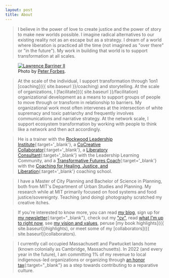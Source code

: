 ```yaml
---
layout: post
title: About
---
```




>I believe in the power of love to create justice and the power of story to make new worlds possible. I imagine radical alternatives to our existing reality not as an escape but as a strategy. I dream of a world where liberation is practiced all the time (not imagined as "over there" or "in the future"). My work in building that world is to support transformation at all scales. 

<figure>
  <a href="https://imgur.com/a/uLMYt3O" target="_blank"><img alt="Lawrence Barriner II" src="https://i.imgur.com/bzfe8H5.jpg"/></a>
  <figcaption>
    Photo by <a href="https://www.peterforbes.org">Peter Forbes</a>.
  </figcaption>
</figure>

>At the scale of the individual, I support transformation through 1on1 [coaching]({{ site.baseurl }}/coaching) and storytelling. At the scale of organizations, I [facilitate]({{ site.baseurl }}/facilitation) organizational development as a means to support groups of people to move through or transform in relationship to barriers. My organizational work most often intervenes at the intersection of white supremacy and toxic patriarchy and frequently involves communications and narrative strategy. At the network scale, I support ecosystem transformation by working with people to think like a network and then act accordingly. 

> He is a trainer with the [Rockwood Leadership Institute](https://rockwoodleadership.org/trainers/){:target='_blank'}, a [CoCreative Collaborator](https://www.wearecocreative.com/our-team){:target='_blank'}, a [Liberatory Consultant](https://leadershiplearning.org/consultant-directory/){:target='_blank'} with the Leadership Learning Community, and a [Transformative Futures Coach](https://healingjusticeliberation.org/transformative-futures){:target='_blank'} with the [Coaching for Healing, Justice, and Liberation](https://healingjusticeliberation.org/){:target='_blank'} coaching school.

> I have a Master of City Planning and Bachelor of Science in Planning, both from MIT's Department of Urban Studies and Planning. My research while at MIT primarily focused on food systems and food justice/sovereignty. Teaching (and doing) photography scratched my creative itches. 

> If you're interested to know more, you can read [my blog](http://www.lqb2.co/blog), sign up for [my newsletter](https://lqb2weekly.substack.com/){:target="_blank"}, check out my ["cv"](http://lqb2.co/online-cv/), read [what I'm up to right now](http://lqb2.co/now/), see [my vision and values](http://www.lawrencebarrinerii.com/vision), peruse [my book highlights]({{ site.baseurl}}highlights), or meet some of my [collaborators]({{ site.baseurl}}collaborators).

> I currently call occupied Massachusett and Pawtucket lands home (known colonially as Cambridge, Massachusetts). In 2022 (and every year in the future), I am committing 1% of my revenue to local indigenous-led organizations or organizing through [an honor tax](http://lqb2.co/blog///2022/01/22/honor-tax/){:target="_blank"} as a step towards contributing to a reparative culture.